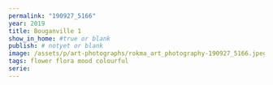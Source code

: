 ```yaml
---
permalink: "190927_5166"
year: 2019
title: Bouganville 1
show_in_home: #true or blank
publish: # notyet or blank
image: /assets/p/art-photographs/rokma_art_photography-190927_5166.jpeg
tags: flower flora mood colourful
serie:
---
```

